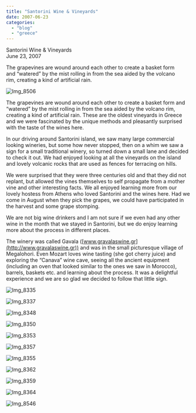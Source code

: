 ```yaml
---
title: "Santorini Wine & Vineyards"
date: 2007-06-23
categories: 
  - "blog"
  - "greece"
---
```


Santorini Wine & Vineyards  
June 23, 2007

The grapevines are wound around each other to create a basket form  
and “watered” by the mist rolling in from the sea aided by the volcano  
rim, creating a kind of artificial rain.

<!--more-->

![Img_8506](https://pub-ac94b3f306b24c0dba4238943c97f2e1.r2.dev/photos/uncategorized/2008/03/05/img_8506.png)

The grapevines are wound around each other to create a basket form and “watered” by the mist rolling in from the sea aided by the volcano rim, creating a kind of artificial rain. These are the oldest vineyards in Greece and we were fascinated by the unique methods and pleasantly surprised with the taste of the wines here.

In our driving around Santorini island, we saw many large commercial looking wineries, but some how never stopped, then on a whim we saw a sign for a small traditional winery, so turned down a small lane and decided to check it out. We had enjoyed looking at all the vineyards on the island and lovely volcanic rocks that are used as fences for terracing on hills.

We were surprised that they were three centuries old and that they did not replant, but allowed the vines themselves to self propagate from a mother vine and other interesting facts. We all enjoyed learning more from our lovely hostess from Athens who loved Santorini and the wines here. Had we come in August when they pick the grapes, we could have participated in the harvest and some grape stomping.

We are not big wine drinkers and I am not sure if we even had any other wine in the month that we stayed in Santorini, but we do enjoy learning more about the process in different places.

The winery was called Gavala ([www.gravalaswine.gr](http://www.gravalaswine.gr)) and was in the small picturesque village of Megalohori. Even Mozart loves wine tasting (she got cherry juice) and exploring the “Canava” wine cave, seeing all the ancient equipment (including an oven that looked similar to the ones we saw in Morocco), barrels, baskets etc. and learning about the process. It was a delightful experience and we are so glad we decided to follow that little sign.

![Img_8335](https://pub-ac94b3f306b24c0dba4238943c97f2e1.r2.dev/photos/uncategorized/2008/03/05/img_8335.png)

![Img_8337](https://pub-ac94b3f306b24c0dba4238943c97f2e1.r2.dev/photos/uncategorized/2008/03/05/img_8337.png)

![Img_8348](https://pub-ac94b3f306b24c0dba4238943c97f2e1.r2.dev/photos/uncategorized/2008/03/05/img_8348.png)

![Img_8350](https://pub-ac94b3f306b24c0dba4238943c97f2e1.r2.dev/photos/uncategorized/2008/03/05/img_8350.png)

![Img_8353](https://pub-ac94b3f306b24c0dba4238943c97f2e1.r2.dev/photos/uncategorized/2008/03/05/img_8353.png)

![Img_8357](https://pub-ac94b3f306b24c0dba4238943c97f2e1.r2.dev/photos/uncategorized/2008/03/05/img_8357.png)

![Img_8355](https://pub-ac94b3f306b24c0dba4238943c97f2e1.r2.dev/photos/uncategorized/2008/03/05/img_8355.png)

![Img_8362](https://pub-ac94b3f306b24c0dba4238943c97f2e1.r2.dev/photos/uncategorized/2008/03/05/img_8362.png)

![Img_8359](https://pub-ac94b3f306b24c0dba4238943c97f2e1.r2.dev/photos/uncategorized/2008/03/05/img_8359.png)

![Img_8364](https://pub-ac94b3f306b24c0dba4238943c97f2e1.r2.dev/photos/uncategorized/2008/03/05/img_8364.png)

![Img_8546](https://pub-ac94b3f306b24c0dba4238943c97f2e1.r2.dev/photos/uncategorized/2008/03/05/img_8546.png)
